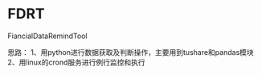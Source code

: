 # FDRT
FiancialDataRemindTool

思路：
1、用python进行数据获取及判断操作，主要用到tushare和pandas模块
2、用linux的crond服务进行例行监控和执行
